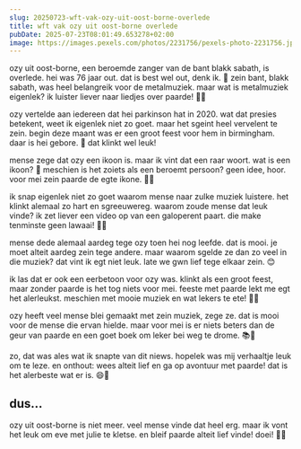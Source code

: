 ```yaml
---
slug: 20250723-wft-vak-ozy-uit-oost-borne-overlede
title: wft vak ozy uit oost-borne overlede
pubDate: 2025-07-23T08:01:49.653278+02:00
image: https://images.pexels.com/photos/2231756/pexels-photo-2231756.jpeg?auto=compress&cs=tinysrgb&dpr=2&h=650&w=940
---
```

ozy uit oost-borne, een beroemde zanger van de bant blakk sabath, is overlede. hei was 76 jaar out. dat is best wel out, denk ik. 🧓 zein bant, blakk sabath, was heel belangreik voor de metalmuziek. maar wat is metalmuziek eigenlek? ik luister liever naar liedjes over paarde! 🐴🎶

ozy vertelde aan iedereen dat hei parkinson hat in 2020. wat dat presies betekent, weet ik eigenlek niet zo goet. maar het sgeint heel vervelent te zein. begin deze maant was er een groot feest voor hem in birmingham. daar is hei gebore. 🎉 dat klinkt wel leuk!

mense zege dat ozy een ikoon is. maar ik vint dat een raar woort. wat is een ikoon? 🤔 meschien is het zoiets als een beroemt persoon? geen idee, hoor. voor mei zein paarde de egte ikone. 🐴💖

ik snap eigenlek niet zo goet waarom mense naar zulke muziek luistere. het klinkt alemaal zo hart en sgreeuwereg. waarom zoude mense dat leuk vinde? ik zet liever een video op van een galoperent paart. die make tenminste geen lawaai! 🐎🎥

mense dede alemaal aardeg tege ozy toen hei nog leefde. dat is mooi. je moet alteit aardeg zein tege andere. maar waarom sgelde ze dan zo veel in die muziek? dat vint ik egt niet leuk. late we gwn lief tege elkaar zein. 😊

ik las dat er ook een eerbetoon voor ozy was. klinkt als een groot feest, maar zonder paarde is het tog niets voor mei. feeste met paarde lekt me egt het alerleukst. meschien met mooie muziek en wat lekers te ete! 🥳🐴

ozy heeft veel mense blei gemaakt met zein muziek, zege ze. dat is mooi voor de mense die ervan hielde. maar voor mei is er niets beters dan de geur van paarde en een goet boek om leker bei weg te drome. 📚🐴

zo, dat was ales wat ik snapte van dit niews. hopelek was mij verhaaltje leuk om te leze. en onthout: wees alteit lief en ga op avontuur met paarde! dat is het alerbeste wat er is. 😄🐎

## dus...
ozy uit oost-borne is niet meer. veel mense vinde dat heel erg. maar ik vont het leuk om eve met julie te kletse. en bleif paarde alteit lief vinde! doei! 👋🐴
